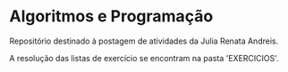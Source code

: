 # Algoritmos e Programação
Repositório destinado à postagem de atividades da Julia Renata Andreis.

A resolução das listas de exercício se encontram na pasta 'EXERCICIOS'.
